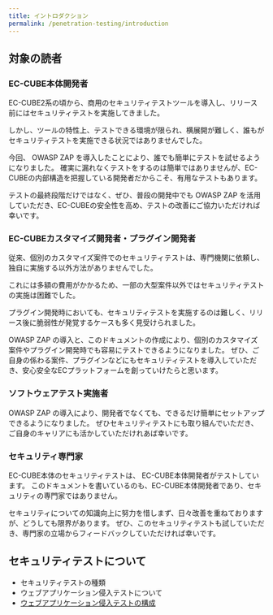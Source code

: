 ```yaml
---
title: イントロダクション
permalink: /penetration-testing/introduction
---
```

## 対象の読者

### EC-CUBE本体開発者

EC-CUBE2系の頃から、商用のセキュリティテストツールを導入し、リリース前にはセキュリティテストを実施してきました。

しかし、ツールの特性上、テストできる環境が限られ、横展開が難しく、誰もがセキュリティテストを実施できる状況ではありませんでした。

今回、 OWASP ZAP を導入したことにより、誰でも簡単にテストを試せるようになりました。
確実に漏れなくテストをするのは簡単ではありませんが、EC-CUBEの内部構造を把握している開発者だからこそ、有用なテストもあります。

テストの最終段階だけではなく、ぜひ、普段の開発中でも OWASP ZAP を活用していただき、EC-CUBEの安全性を高め、テストの改善にご協力いただければ幸いです。

### EC-CUBEカスタマイズ開発者・プラグイン開発者

従来、個別のカスタマイズ案件でのセキュリティテストは、専門機関に依頼し、独自に実施する以外方法がありませんでした。

これには多額の費用がかかるため、一部の大型案件以外ではセキュリティテストの実施は困難でした。

プラグイン開発時においても、セキュリティテストを実施するのは難しく、リリース後に脆弱性が発覚するケースも多く見受けられました。

OWASP ZAP の導入と、このドキュメントの作成により、個別のカスタマイズ案件やプラグイン開発時でも容易にテストできるようになりました。
ぜひ、ご自身の係わる案件、プラグインなどにもセキュリティテストを導入していただき、安心安全なECプラットフォームを創っていけたらと思います。

### ソフトウェアテスト実施者

OWASP ZAP の導入により、開発者でなくても、できるだけ簡単にセットアップできるようになりました。
ぜひセキュリティテストにも取り組んでいただき、ご自身のキャリアにも活かしていただけれあば幸いです。

### セキュリティ専門家

EC-CUBE本体のセキュリティテストは、 EC-CUBE本体開発者がテストしています。
このドキュメントを書いているのも、EC-CUBE本体開発者であり、セキュリティの専門家ではありません。

セキュリティについての知識向上に努力を惜しまず、日々改善を重ねておりますが、どうしても限界があります。
ぜひ、このセキュリティテストも試していただき、専門家の立場からフィードバックしていただければ幸いです。

## セキュリティテストについて

- セキュリティテストの種類
- ウェブアプリケーション侵入テストについて
- [ウェブアプリケーション侵入テストの構成](/penetration-testing/introduction/layout)
